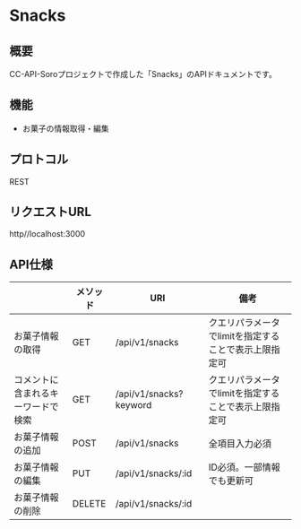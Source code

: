 # Snacks
## 概要
CC-API-Soroプロジェクトで作成した「Snacks」のAPIドキュメントです。

## 機能
- お菓子の情報取得・編集

## プロトコル
REST

## リクエストURL
http//localhost:3000

## API仕様

||メソッド|URI|備考|
|---|---|---|---|
|お菓子情報の取得|GET|/api/v1/snacks|クエリパラメータでlimitを指定することで表示上限指定可|
|コメントに含まれるキーワードで検索|GET|/api/v1/snacks?keyword|クエリパラメータでlimitを指定することで表示上限指定可|
|お菓子情報の追加|POST|/api/v1/snacks|全項目入力必須|
|お菓子情報の編集|PUT|/api/v1/snacks/:id|ID必須。一部情報でも更新可|
|お菓子情報の削除|DELETE|/api/v1/snacks/:id||